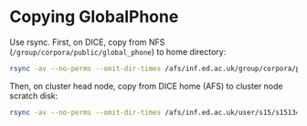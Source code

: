 # Copying GlobalPhone

Use rsync. First, on DICE, copy from NFS (`/group/corpora/public/global_phone`) to home directory:
```bash
rsync -av --no-perms --omit-dir-times /afs/inf.ed.ac.uk/group/corpora/public/global_phone/Ukrainian/ ~/lid/global_phone/Ukrainian
```

Then, on cluster head node, copy from DICE home (AFS) to cluster node scratch disk:
```bash
rsync -av --no-perms --omit-dir-times /afs/inf.ed.ac.uk/user/s15/s1513472/lid/global_phone/Ukrainian/ /disk/scratch/lid/global_phone/Ukrainian
```